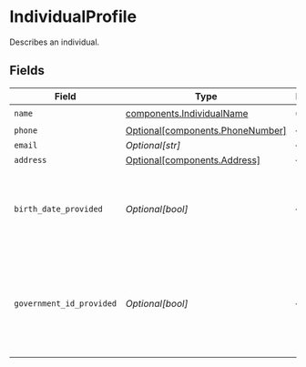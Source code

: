 # IndividualProfile

Describes an individual.


## Fields

| Field                                                                                      | Type                                                                                       | Required                                                                                   | Description                                                                                | Example                                                                                    |
| ------------------------------------------------------------------------------------------ | ------------------------------------------------------------------------------------------ | ------------------------------------------------------------------------------------------ | ------------------------------------------------------------------------------------------ | ------------------------------------------------------------------------------------------ |
| `name`                                                                                     | [components.IndividualName](../../models/components/individualname.md)                     | :heavy_check_mark:                                                                         | N/A                                                                                        |                                                                                            |
| `phone`                                                                                    | [Optional[components.PhoneNumber]](../../models/components/phonenumber.md)                 | :heavy_minus_sign:                                                                         | N/A                                                                                        |                                                                                            |
| `email`                                                                                    | *Optional[str]*                                                                            | :heavy_minus_sign:                                                                         | N/A                                                                                        | jordan.lee@classbooker.dev                                                                 |
| `address`                                                                                  | [Optional[components.Address]](../../models/components/address.md)                         | :heavy_minus_sign:                                                                         | N/A                                                                                        |                                                                                            |
| `birth_date_provided`                                                                      | *Optional[bool]*                                                                           | :heavy_minus_sign:                                                                         | Indicates whether this individual's birth date has been provided.                          |                                                                                            |
| `government_id_provided`                                                                   | *Optional[bool]*                                                                           | :heavy_minus_sign:                                                                         | Indicates whether a government ID (SSN, ITIN, etc.) has been provided for this individual. |                                                                                            |